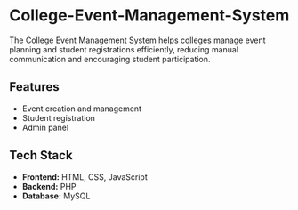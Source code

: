 # College-Event-Management-System
The College Event Management System helps colleges manage event planning and student registrations efficiently, reducing manual communication and encouraging student participation.

## Features
- Event creation and management
- Student registration
- Admin panel

## Tech Stack
- **Frontend:** HTML, CSS, JavaScript
- **Backend:** PHP
- **Database:** MySQL
